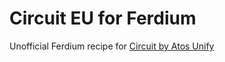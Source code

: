 # Circuit EU for Ferdium

Unofficial Ferdium recipe for [Circuit by Atos Unify](https://eu.yourcircuit.com/)
